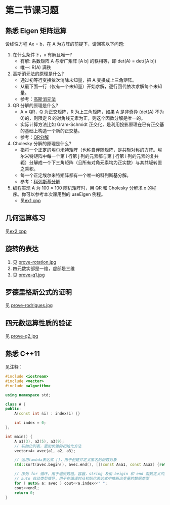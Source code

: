 # 第二节课习题

## 熟悉 Eigen 矩阵运算

设线性方程 Ax = b，在 A 为方阵的前提下，请回答以下问题:

1. 在什么条件下，x 有解且唯一?
    - 有解: 系数矩阵 A 与增广矩阵 [A b] 的秩相等，即 det(A) = det([A b])
    - 唯一: R(A) 满秩
2. 高斯消元法的原理是什么?
    - 通过初等行变换依次消除未知量，把 A 变换成上三角矩阵。
    - 从最下面一行（仅有一个未知量）开始求解，逐行回代依次求解每个未知量。
    - 参考：[高斯消元法](https://zh.wikipedia.org/wiki/%E9%AB%98%E6%96%AF%E6%B6%88%E5%8E%BB%E6%B3%95)
3. QR 分解的原理是什么?
    - A = QR，Q 为正交矩阵，R 为上三角矩阵，如果 A 是非奇异 (det(A) 不为 0)的，则限定 R 的对角线元素为正，则这个因数分解是唯一的。
    - 实际计算方法比如 Gram-Schmidt 正交化，是利用投影原理在已有正交基的基础上构造一个新的正交基。
    - 参考：[QR分解](https://zh.wikipedia.org/wiki/QR%E5%88%86%E8%A7%A3)
4. Cholesky 分解的原理是什么?
    - 指将一个正定的埃尔米特矩阵（也称自伴随矩阵，是共轭对称的方阵。埃尔米特矩阵中每一个第 i 行第 j 列的元素都与第 j 行第 i 列的元素的复共轭）分解成一个下三角矩阵（且所有对角元素均为正实数）与其共轭转置之乘积。
    - 每一个正定埃尔米特矩阵都有一个唯一的科列斯基分解。
    - 参考：[科列斯基分解](https://zh.wikipedia.org/wiki/%E7%A7%91%E5%88%97%E6%96%AF%E5%9F%BA%E5%88%86%E8%A7%A3)
5. 编程实现 A 为 100 × 100 随机矩阵时，用 QR 和 Cholesky 分解求 x 的程序。你可以参考本次课用到的 useEigen 例程。
    - 见[ex1.cpp](ex1.cpp)

## 几何运算练习

见[ex2.cpp](ex2.cpp)

## 旋转的表达

1. 见 [prove-rotation.jpg](prove-rotation.jpg)
2. 四元数实部是一维，虚部是三维
3. 见 [prove-q1.jpg](prove-q1.jpg)

## 罗德里格斯公式的证明

见 [prove-rodrigues.jpg](prove-rodrigues.jpg)

## 四元数运算性质的验证

见 [prove-q2.jpg](prove-q2.jpg)

## 熟悉 C++11

见注释：

``` cpp
#include <iostream>
#include <vector>
#include <algorithm>

using namespace std;

class A {
public:
    A(const int &i) : index(i) {}

    int index = 0;
};

int main() {
    A a1(3), a2(5), a3(9);
    // 初始化列表，更加优雅的初始化方法
    vector<A> avec{a1, a2, a3};

    // 运用lambda表达式 []，用于创建并定义匿名的函数对象
    std::sort(avec.begin(), avec.end(), [](const A&a1, const A&a2) {return a1.index<a2.index;});

    // 序列 for 循环，用于遍历数组，容器，string 及由 beigin 和 end 函数定义的序列
    // auto 自动类型推导，用于在编译时从初始化表达式中推断出变量的数据类型
    for ( auto& a: avec ) cout<<a.index<<" ";
    cout<<endl;
    return 0;
}
```
